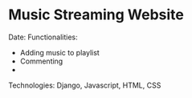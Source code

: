 # Music Streaming Website
Date: 
Functionalities:
- Adding music to playlist
- Commenting
- 
Technologies: Django, Javascript, HTML, CSS
